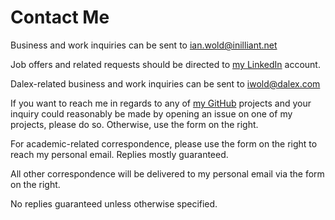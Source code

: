 # Contact Me

Business and work inquiries can be sent to [ian.wold@inilliant.net][2]

Job offers and related requests should be directed to [my LinkedIn](https://www.linkedin.com/in/ianwold/) account.

Dalex-related business and work inquiries can be sent to [iwold@dalex.com][1]

If you want to reach me in regards to any of [my GitHub](www.github.com/IanWold) projects and your inquiry could reasonably be made by opening an issue on one of my projects, please do so. Otherwise, use the form on the right.

For academic-related correspondence, please use the form on the right to reach my personal email. Replies mostly guaranteed.

All other correspondence will be delivered to my personal email via the form on the right.

No replies guaranteed unless otherwise specified.

[2]: mailto:ian.wold@inilliant.net
[1]: mailto:iwold@dalex.com
